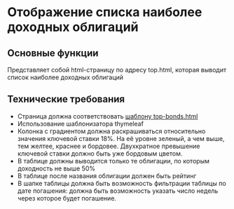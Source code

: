 # Отображение списка наиболее доходных облигаций

## Основные функции 

Представляет собой html-страницу по адресу top.html, которая выводит список наиболее доходных облигаций

## Технические требования

 - Страница должна соответствовать [шаблону top-bonds.html](top-bonds.html)
 - Использование шаблонизатора thymeleaf
 - Колонка с градиентом должна раскрашиваться относительно значения ключевой ставки 18%. На её уровне зеленый, а чем выше, тем желтее, краснее и бордовее. Двухкратное превышение ключевой ставки должно быть уже бордовым цветом.
 - В таблице должны выводится только те облигации, по которым доходность не выше 50%
 - В таблице после названия облигации должен быть рейтинг
 - В шапке таблицы должна быть возможность фильтрации таблицы по дате погашения: должна быть возможность указать число недель через которое будет погашение.